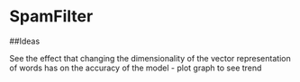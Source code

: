 # SpamFilter

##Ideas

See the effect that changing the dimensionality of the vector representation of words has on the accuracy of the model - plot graph to see trend